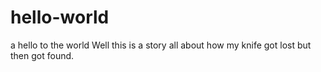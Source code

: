 # hello-world
a hello to the world
Well this is a story all about how my knife got lost but then got found.
